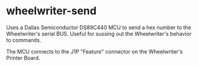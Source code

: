 # wheelwriter-send
Uses a Dallas Semiconductor DS89C440 MCU to send a hex number to the Wheelwriter's serial BUS. Useful for sussing out the Wheelwriter's behavior to commands.

The MCU connects to the J1P "Feature" connector on the Wheelwriter's Printer Board.
